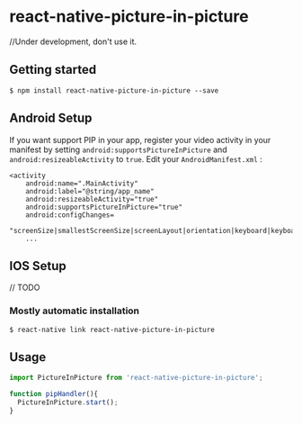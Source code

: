 # react-native-picture-in-picture

//Under development, don't use it.

## Getting started

`$ npm install react-native-picture-in-picture --save`

## Android Setup
If you want support PIP in your app, register your video activity in your manifest by setting `android:supportsPictureInPicture` and `android:resizeableActivity` to `true`. Edit your `AndroidManifest.xml` :

```
<activity
    android:name=".MainActivity"
    android:label="@string/app_name"
    android:resizeableActivity="true"
    android:supportsPictureInPicture="true"
    android:configChanges=
    "screenSize|smallestScreenSize|screenLayout|orientation|keyboard|keyboardHidden"
    ...
```

## IOS Setup
// TODO

### Mostly automatic installation

`$ react-native link react-native-picture-in-picture`

## Usage
```javascript
import PictureInPicture from 'react-native-picture-in-picture';

function pipHandler(){
  PictureInPicture.start();
}
```
